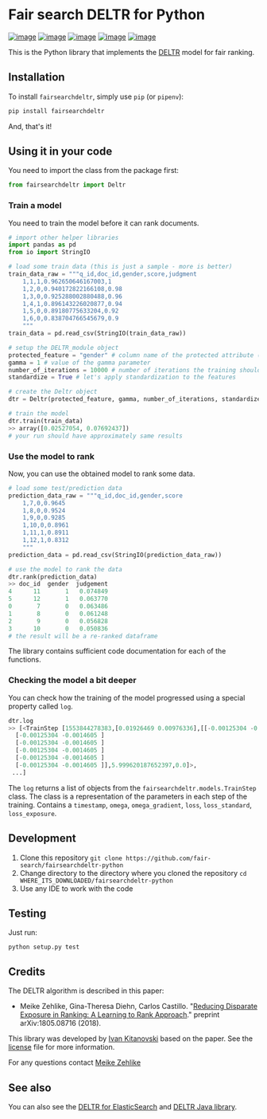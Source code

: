 # Fair search DELTR for Python

[![image](https://img.shields.io/pypi/status/fairsearchdeltr.svg)](https://pypi.org/project/fairsearchdeltr/)
[![image](https://img.shields.io/pypi/v/fairsearchdeltr.svg)](https://pypi.org/project/fairsearchdeltr/)
[![image](https://img.shields.io/pypi/pyversions/fairsearchdeltr.svg)](https://pypi.org/project/fairsearchdeltr/)
[![image](https://img.shields.io/pypi/l/fairsearchdeltr.svg)](https://pypi.org/project/fairsearchdeltr/)
[![image](https://img.shields.io/pypi/implementation/fairsearchdeltr.svg)](https://pypi.org/project/fairsearchdeltr/)

This is the Python library that implements the [DELTR](https://arxiv.org/pdf/1805.08716.pdf) model for fair ranking.

## Installation

To install `fairsearchdeltr`, simply use `pip` (or `pipenv`):
```bash
pip install fairsearchdeltr
```
And, that's it!

## Using it in your code

You need to import the class from the package first: 
```python
from fairsearchdeltr import Deltr
```

### Train a model

You need to train the model before it can rank documents.
```python
# import other helper libraries
import pandas as pd
from io import StringIO

# load some train data (this is just a sample - more is better)
train_data_raw = """q_id,doc_id,gender,score,judgment
    1,1,1,0.962650646167003,1
    1,2,0,0.940172822166108,0.98
    1,3,0,0.925288002880488,0.96
    1,4,1,0.896143226020877,0.94
    1,5,0,0.89180775633204,0.92
    1,6,0,0.838704766545679,0.9
    """
train_data = pd.read_csv(StringIO(train_data_raw))

# setup the DELTR_module object
protected_feature = "gender" # column name of the protected attribute (index after query and document id)
gamma = 1 # value of the gamma parameter
number_of_iterations = 10000 # number of iterations the training should run
standardize = True # let's apply standardization to the features

# create the Deltr object
dtr = Deltr(protected_feature, gamma, number_of_iterations, standardize=standardize)

# train the model
dtr.train(train_data)
>> array([0.02527054, 0.07692437])
# your run should have approximately same results  
```

### Use the model to rank 

Now, you can use the obtained model to rank some data.
```python
# load some test/prediction data
prediction_data_raw = """q_id,doc_id,gender,score
    1,7,0,0.9645
    1,8,0,0.9524
    1,9,0,0.9285
    1,10,0,0.8961
    1,11,1,0.8911
    1,12,1,0.8312
    """
prediction_data = pd.read_csv(StringIO(prediction_data_raw))

# use the model to rank the data  
dtr.rank(prediction_data)
>> doc_id  gender  judgement
4      11       1   0.074849
5      12       1   0.063770
0       7       0   0.063486
1       8       0   0.061248
2       9       0   0.056828
3      10       0   0.050836
# the result will be a re-ranked dataframe
```
The library contains sufficient code documentation for each of the functions.

### Checking the model a bit deeper

You can check how the training of the model progressed using a special property called `log`.
```python
dtr.log
>> [<TrainStep [1553844278383,[0.01926469 0.00976336],[[-0.00125304 -0.0014605 ]
  [-0.00125304 -0.0014605 ]
  [-0.00125304 -0.0014605 ]
  [-0.00125304 -0.0014605 ]
  [-0.00125304 -0.0014605 ]
  [-0.00125304 -0.0014605 ]],5.999620187652397,0.0]>,
 ...]
```
The `log` returns a list of objects from the `fairsearchdeltr.models.TrainStep` class. The class is a representation of the parameters in each step of the training.
    Contains a `timestamp`, `omega`, `omega_gradient`, `loss`, `loss_standard`, `loss_exposure`.

## Development

1. Clone this repository `git clone https://github.com/fair-search/fairsearchdeltr-python`
2. Change directory to the directory where you cloned the repository `cd WHERE_ITS_DOWNLOADED/fairsearchdeltr-python`
3. Use any IDE to work with the code

## Testing

Just run:
```
python setup.py test 
```

## Credits

The DELTR algorithm is described in this paper:

* Meike Zehlike, Gina-Theresa Diehn, Carlos Castillo. "[Reducing Disparate Exposure in Ranking:
A Learning to Rank Approach](https://doi.org/10.1145/3132847.3132938)." preprint arXiv:1805.08716 (2018).

This library was developed by [Ivan Kitanovski](http://ivankitanovski.com/) based on the paper. See the [license](https://github.com/fair-search/fairsearch-deltr-python/blob/master/LICENSE) file for more information.

For any questions contact [Meike Zehlike](https://de.linkedin.com/in/meike-zehlike-366bba131)

## See also

You can also see the [DELTR for ElasticSearch](https://github.com/fair-search/fairsearch-deltr-for-elasticsearch)
 and [DELTR Java library](https://github.com/fair-search/fairsearchdeltr-java).



 
  
